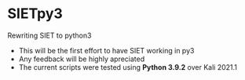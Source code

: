 # SIETpy3
Rewriting SIET to python3
* This will be the first effort to have SIET working in py3
* Any feedback will be highly apreciated
* The current scripts were tested using
**Python 3.9.2** over Kali 2021.1
